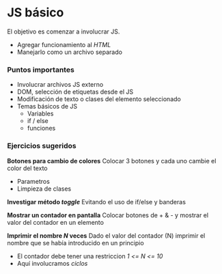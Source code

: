 # JS básico

El objetivo es comenzar a involucrar JS.
* Agregar funcionamiento al _HTML_
* Manejarlo como un archivo separado 

### Puntos importantes
* Involucrar archivos JS externo
* DOM, selección de etiquetas desde el JS
* Modificación de texto o clases del elemento seleccionado
* Temas básicos de JS
    * Variables
    * if / else
    * funciones

### Ejercicios sugeridos
**Botones para cambio de colores**
Colocar 3 botones y cada uno cambie el color del texto
* Parametros
* Limpieza de clases

**Investigar método _toggle_**
Evitando el uso de if/else y banderas

**Mostrar un contador en pantalla**
Colocar botones de + & - y mostrar el valor del contador en un elemento

**Imprimir el nombre _N_ veces**
Dado el valor del contador (N) imprimir el nombre que se había introducido en un principio
* El contador debe tener una restriccion _1 <= N <= 10_
* Aquí involucramos _ciclos_